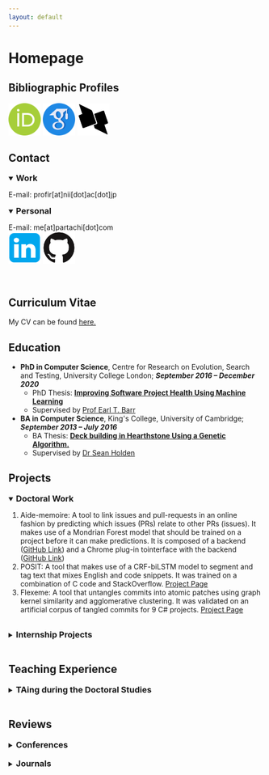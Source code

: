 ```yaml
---
layout: default
---
```

# Homepage
## Bibliographic Profiles

[<img src="./logos/orcid.svg" alt="orcID" style="width:64px;height:64px;"/>](https://orcid.org/0000-0003-4940-6864)
[<img src="./logos/google-scholar.png" alt="Google Scholar" style="width:64px;height:64px;"/>](https://scholar.google.com/citations?user=e-q46I0AAAAJ)
[<img src="./logos/dblp.png" alt="dblp" style="width:64px;height:64px;"/>](https://dblp.org/pid/276/3593.html)

## Contact
<details open>
<summary><b style="font-size:1.17em;">Work</b></summary>
<p>E-mail: profir[at]nii[dot]ac[dot]jp</p>
</details>

<details open>
<summary><b style="font-size:1.17em;">Personal</b></summary>
<p>E-mail: me[at]partachi[dot]com
<br>
<a href="https://www.linkedin.com/in/pp-partachi/"><img src="./logos/linkedin.png" alt="LinkedIn" style="width:64px;height:64px;"/></a>
<a href="https://github.com/PPPI"><img src="./logos/GitHub.png" alt="GitHub" style="width:64px;height:64px;"/></a></p>
</details>
<br>

## Curriculum Vitae

My CV can be found [here.](./cv/partachipp_cv.pdf)

## Education

+ **PhD in Computer Science**, Centre for Research on Evolution, Search and Testing, University College London; **_September 2016 – December 2020_**
  - PhD Thesis: [**Improving Software Project Health Using Machine Learning**](./papers/thesis.pdf)
  - Supervised by [Prof Earl T. Barr](https://earlbarr.com/)
+ **BA in Computer Science**, King's College, University of Cambridge; **_September 2013 – July 2016_**
  - BA Thesis: [**Deck building in Hearthstone Using a Genetic Algorithm.**](./papers/Dissertation_ppp23.pdf)
  - Supervised by [Dr Sean Holden](https://www.cl.cam.ac.uk/~sbh11/)

## Projects

<details open>
<summary><b style="font-size:1.17em;">Doctoral Work</b></summary>

<ol>
  <li> Aide-memoire: A tool to link issues and pull-requests in an online fashion by predicting which issues (PRs) relate to other PRs (issues). It makes use of a Mondrian Forest model that should be trained on a project before it can make predictions. It is composed of a backend (<a href="https://github.com/PPPI/a-m">GitHub Link</a>) and a Chrome plug-in tointerface with the backend (<a href="https://github.com/PPPI/am-chrome">GitHub Link</a>)</li>
  <li> POSIT: A tool that makes use of a CRF-biLSTM model to segment and tag text that mixes English and code snippets. It was trained on a combination of C code and StackOverflow. <a href="https://www.partachi.com/POSIT">Project Page</a></li>
  <li> Flexeme: A tool that untangles commits into atomic patches using graph kernel similarity and agglomerative clustering. It was validated on an artificial corpus of tangled commits for 9 C# projects. <a href="https://www.partachi.com/Flexeme">Project Page</a></li>
</ol>

</details>
<br>
<details>
<summary><b style="font-size:1.17em;">Internship Projects</b></summary>

<ol>
  <li> Graph-kernel based detection of anomalous events in spatio-temporal data: anomalies are points are those that stay closely together for abnormal lengths of time or disperse suddenly. This work was done as part of an internship at the National Institute of Informatics in Tokyo, JP, under the careful supervision of <a href="https://mahito.info/index_e.html">Asoc. Prof. Mahito Sugiyama</a>.</li>
</ol>
</details>
<br>

## Teaching Experience

<details>
<summary><b style="font-size:1.17em;">TAing during the Doctoral Studies</b></summary>

<ul>
  <li>COMPM203 Verification and Validation; January 2020 – July 2020
    <ul>
      <li>Leading problem based workshops, assisting exam setting, and exam marking</li>
    </ul>
  </li>
  <li>COMP103P Applied Software Development; January 2018 – April 2018
    <ul>
      <li>Laboratory Supervisor and Group Project Supervisor</li>
    </ul>
  </li>
  <li>COMPM203 Verification and Validation; January 2018 – April 2018
    <ul>
      <li>Coursework writing and marking</li>
    </ul>
  </li>
  <li>COMP213P Systems Engineering; October 2017 – April 2018
    <ul>
      <li>Group Project Supervisor</li>
    </ul>
  </li>
</ul>

</details>
<br>

## Reviews

<details>
<summary><b style="font-size:1.17em;">Conferences</b></summary>

<ul>
  <li>Program Committee member for the Research Track at SANER 2023</li>
  <li>Sub-reviewing for ASE 2022</li>
  <li>Program Committee member for the Research Track at SANER 2022</li>
  <li>Sub-reviewing for ISSTA 2021</li>
  <li>Program Committee member for the Mining Challenge at MSR 2021</li>
  <li>Sub-reviewing for SANER 2021</li>
  <li>Sub-reviewing for ICSE 2021</li>
  <li>Sub-reviewing Registered Studies for ICSME 2020</li>
  <li>Sub-reviewing for ASE 2020</li>
  <li>Sub-reviewing for MSR 2020</li>
  <li>Sub-reviewing for FSE 2019</li>
  <li>Sub-reviewing for ISSTA 2019</li>
  <li>Sub-reviewing for ASE 2018</li>
  <li>Sub-reviewing for ECOOP 2018</li>
  <li>Sub-reviewing for ISSTA 2018</li>
  <li>Sub-reviewing for MSR 2017</li>
</ul>

</details>
<br>
<details>
<summary><b style="font-size:1.17em;">Journals</b></summary>

<ul>
  <li>Reviewing for TOSEM 2022</li>
  <li>Reviewing for JSS 2022</li>
  <li>Reviewing for JSS 2021</li>
  <li>Reviewing for EMSE 2021</li>
  <li>Reviewing for MTAP 2020</li>
  <li>Sub-reviewing for EAAI 2020</li>
  <li>Sub-reviewing for TSE 2017</li>
</ul>

</details>
<br>
